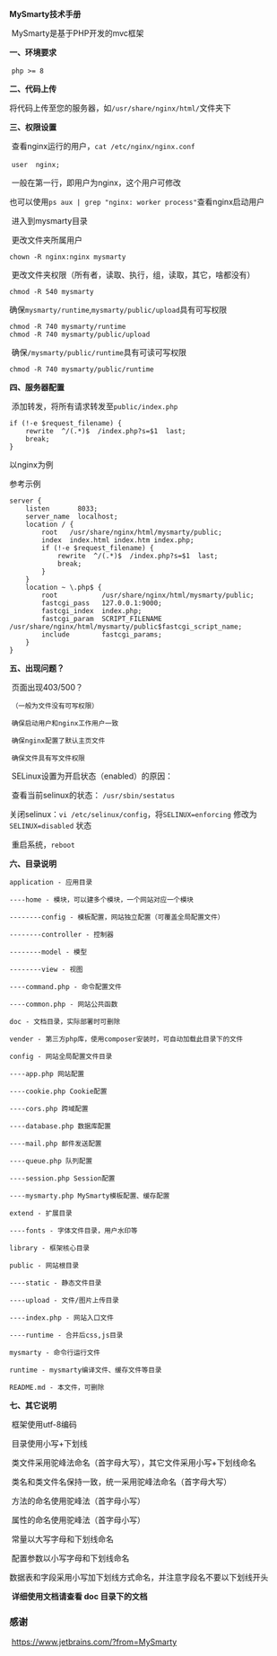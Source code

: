 **MySmarty技术手册**

​	MySmarty是基于PHP开发的mvc框架

**一、环境要求**

​	`php >= 8`

**二、代码上传**

​	将代码上传至您的服务器，如`/usr/share/nginx/html/`文件夹下

**三、权限设置**

​	查看nginx运行的用户，`cat /etc/nginx/nginx.conf`

​	`user  nginx;`

​	一般在第一行，即用户为nginx，这个用户可修改

​	也可以使用`ps aux | grep "nginx: worker process"`查看nginx启动用户

​	进入到mysmarty目录

​	更改文件夹所属用户

```
chown -R nginx:nginx mysmarty
```

​	更改文件夹权限（所有者，读取、执行，组，读取，其它，啥都没有）

```
chmod -R 540 mysmarty
```

​	确保`mysmarty/runtime`,`mysmarty/public/upload`具有可写权限

```
chmod -R 740 mysmarty/runtime
chmod -R 740 mysmarty/public/upload
```

​	确保`/mysmarty/public/runtime`具有可读可写权限

```
chmod -R 740 mysmarty/public/runtime
```

**四、服务器配置**

​	添加转发，将所有请求转发至`public/index.php`

```nginx
if (!-e $request_filename) {
	rewrite  ^/(.*)$  /index.php?s=$1  last;
	break;
}
```

以nginx为例

参考示例

```nginx
server {
	listen       8033;
	server_name  localhost;
	location / {
    	root   /usr/share/nginx/html/mysmarty/public;
    	index  index.html index.htm index.php;
		if (!-e $request_filename) {
			rewrite  ^/(.*)$  /index.php?s=$1  last;
			break;
		}
	}
	location ~ \.php$ {
    	root           /usr/share/nginx/html/mysmarty/public;
    	fastcgi_pass   127.0.0.1:9000;
    	fastcgi_index  index.php;
    	fastcgi_param  SCRIPT_FILENAME /usr/share/nginx/html/mysmarty/public$fastcgi_script_name;
    	include        fastcgi_params;
	}
}
```

**五、出现问题？**

​	页面出现403/500？

​    `（一般为文件没有可写权限）`

​	`确保启动用户和nginx工作用户一致`

​	`确保nginx配置了默认主页文件`

​	`确保文件具有写文件权限`

​	SELinux设置为开启状态（enabled）的原因：

​		查看当前selinux的状态： `/usr/sbin/sestatus`

​		关闭selinux：`vi /etc/selinux/config`，将`SELINUX=enforcing` 修改为 `SELINUX=disabled` 状态

​		重启系统，`reboot`

**六、目录说明**

```
application - 应用目录

----home - 模块，可以建多个模块，一个网站对应一个模块

--------config - 模板配置，网站独立配置（可覆盖全局配置文件）

--------controller - 控制器

--------model - 模型

--------view - 视图

----command.php - 命令配置文件

----common.php - 网站公共函数	

doc - 文档目录，实际部署时可删除

vender - 第三方php库，使用composer安装时，可自动加载此目录下的文件

config - 网站全局配置文件目录

----app.php 网站配置

----cookie.php Cookie配置

----cors.php 跨域配置

----database.php 数据库配置

----mail.php 邮件发送配置

----queue.php 队列配置

----session.php Session配置

----mysmarty.php MySmarty模板配置、缓存配置

extend - 扩展目录

----fonts - 字体文件目录，用户水印等

library - 框架核心目录

public - 网站根目录

----static - 静态文件目录

----upload - 文件/图片上传目录

----index.php - 网站入口文件

----runtime - 合并后css,js目录

mysmarty - 命令行运行文件

runtime - mysmarty编译文件、缓存文件等目录

README.md - 本文件，可删除
```

**七、其它说明**

​	框架使用utf-8编码

​	目录使用小写+下划线

​	类文件采用驼峰法命名（首字母大写），其它文件采用小写+下划线命名

​	类名和类文件名保持一致，统一采用驼峰法命名（首字母大写）

​	方法的命名使用驼峰法（首字母小写）

​	属性的命名使用驼峰法（首字母小写）

​	常量以大写字母和下划线命名

​	配置参数以小写字母和下划线命名

​	数据表和字段采用小写加下划线方式命名，并注意字段名不要以下划线开头

​	**详细使用文档请查看 doc 目录下的文档**

### 感谢

​	https://www.jetbrains.com/?from=MySmarty

